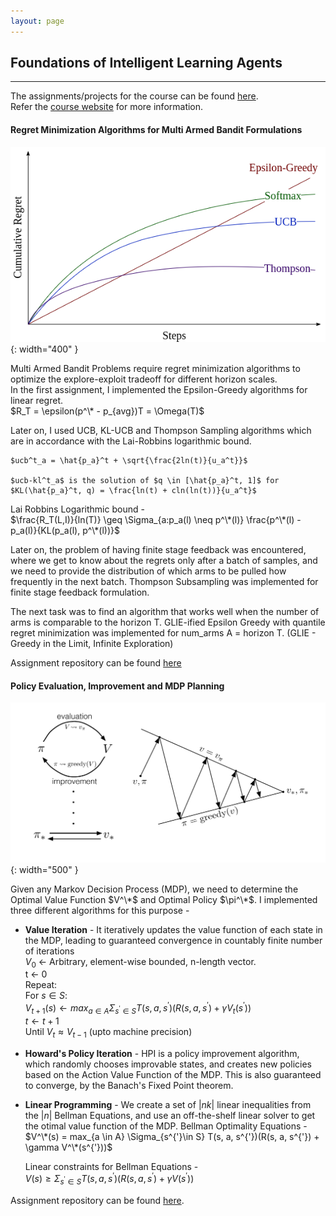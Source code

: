 ```yaml
---
layout: page
---
```

<h2><b>Foundations of Intelligent Learning Agents</b></h2>
<!--- <h3><b>Regret Minimization, Policy Evaluation and Policy Improvement for Reinforcement Learning</b></h3> -->


-------------------------------------------------------------------------------------------------------------------    
The assignments/projects for the course can be found [here](https://github.com/patel-shivam/CS747).  
Refer the [course website](https://www.cse.iitb.ac.in/~shivaram/teaching/cs747-a2022/index.html) for more information. 


<h4><b>Regret Minimization Algorithms for Multi Armed Bandit Formulations</b></h4>  

![Multi Armed Bandit](/images/rl-images/k-armed-regret-1.png){: width="400" }    

Multi Armed Bandit Problems require regret minimization algorithms to optimize the explore-exploit tradeoff for different horizon scales.   
In the first assignment, I implemented the Epsilon-Greedy algorithms for linear regret.   
    $R_T = \epsilon(p^\* - p_{avg})T = \Omega(T)$

Later on, I used UCB, KL-UCB and Thompson Sampling algorithms which are in accordance with the Lai-Robbins logarithmic bound. 

    $ucb^t_a = \hat{p_a}^t + \sqrt{\frac{2ln(t)}{u_a^t}}$  

    $ucb-kl^t_a$ is the solution of $q \in [\hat{p_a}^t, 1]$ for $KL(\hat{p_a}^t, q) = \frac{ln(t) + cln(ln(t))}{u_a^t}$

Lai Robbins Logarithmic bound -   
    $\frac{R_T(L,I)}{ln(T)} \geq \Sigma_{a:p_a(l) \neq p^\*(l)} \frac{p^\*(l) - p_a(l)}{KL(p_a(l), p^\*(l))}$



Later on, the problem of having finite stage feedback was encountered, where we get to know about the regrets only after a batch of samples, and we need to provide the distribution of which arms to be pulled how frequently in the next batch. Thompson Subsampling was implemented for finite stage feedback formulation. 

The next task was to find an algorithm that works well when the number of arms is comparable to the horizon T. 
GLIE-ified Epsilon Greedy with quantile regret minimization was implemented for num_arms A = horizon T. (GLIE - Greedy in the Limit, Infinite Exploration)  

Assignment repository can be found [here](https://github.com/patel-shivam/CS747/tree/main/Assignment1)

<h4><b>Policy Evaluation, Improvement and MDP Planning</b></h4>

![Policy Iteration](/images/rl-images/policy-iteration.png){: width="500" }    
 
 Given any Markov Decision Process (MDP), we need to determine the Optimal Value Function $V^\*$ and Optimal Policy $\pi^\*$. I implemented three different algorithms for this purpose - 
 * **Value Iteration** - It iteratively updates the value function of each state in the MDP, leading to guaranteed convergence in countably finite number of iterations  
    $V_0$ ← Arbitrary, element-wise bounded, n-length vector.  
    t ← 0  
    Repeat:  
        For $s \in S$:    
           $V_{t+1}(s) \leftarrow max_{a \in A} \Sigma_{s^{'}\in S} T(s, a, s^{'})(R(s, a, s^{'}) + \gamma V_t(s^{'}))$   
           $t \leftarrow t+1$  
    Until $V_t \approx V_{t-1}$ (upto machine precision)        


 * **Howard's Policy Iteration** - HPI is a policy improvement algorithm, which randomly chooses improvable states, and creates new policies based on the Action Value Function of the MDP. This is also guaranteed to converge, by the Banach's Fixed Point theorem.  
 * **Linear Programming** - We create a set of $|nk|$ linear inequalities from the $|n|$ Bellman Equations, and use an off-the-shelf linear solver to get the otimal value function of the MDP. 
    Bellman Optimality Equations -   
    $V^\*(s) = max_{a \in A} \Sigma_{s^{'}\in S} T(s, a, s^{'})(R(s, a, s^{'}) + \gamma V^\*(s^{'}))$  


    Linear constraints for Bellman Equations -      
    $V(s) \geq \Sigma_{s^{'}\in S} T(s, a, s^{'})(R(s, a, s^{'}) + \gamma V(s^{'}))$    

Assignment repository can be found [here](https://github.com/patel-shivam/CS747/tree/main/Assignment2).   





